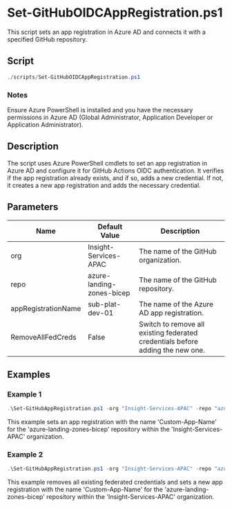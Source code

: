 # Set-GitHubOIDCAppRegistration.ps1

This script sets an app registration in Azure AD and connects it with a specified GitHub repository.

## Script

```powershell
./scripts/Set-GitHubOIDCAppRegistration.ps1
```

### Notes

Ensure Azure PowerShell is installed and you have the necessary permissions in Azure AD (Global Administrator, Application Developer or Application Administrator).

## Description

The script uses Azure PowerShell cmdlets to set an app registration in Azure AD and configure it for GitHub Actions OIDC authentication. It verifies if the app registration already exists, and if so, adds a new credential. If not, it creates a new app registration and adds the necessary credential.

## Parameters

Name | Default Value | Description
---- | ------------- | -----------
org  | Insight-Services-APAC | The name of the GitHub organization.
repo | azure-landing-zones-bicep | The name of the GitHub repository.
appRegistrationName | sub-plat-dev-01 | The name of the Azure AD app registration.
RemoveAllFedCreds | False         | Switch to remove all existing federated credentials before adding the new one.

## Examples

### Example 1

```powershell
.\Set-GitHubAppRegistration.ps1 -org "Insight-Services-APAC" -repo "azure-landing-zones-bicep" -appRegistrationName "Custom-App-Name"
```

This example sets an app registration with the name 'Custom-App-Name' for the 'azure-landing-zones-bicep' repository within the 'Insight-Services-APAC' organization.

### Example 2

```powershell
.\Set-GitHubAppRegistration.ps1 -org "Insight-Services-APAC" -repo "azure-landing-zones-bicep" -appRegistrationName "Custom-App-Name" -RemoveAllFedCreds
```

This example removes all existing federated credentials and sets a new app registration with the name 'Custom-App-Name' for the 'azure-landing-zones-bicep' repository within the 'Insight-Services-APAC' organization.
